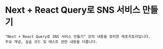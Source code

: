 # Next + React Query로 SNS 서비스 만들기
~~~
"Next + React Query로 SNS 서비스 만들기" 강의 내용을 정리한 레포지토리입니다.  
주요 개념, 실습 코드 및 테스트 관련 내용을 다룹니다.
~~~
